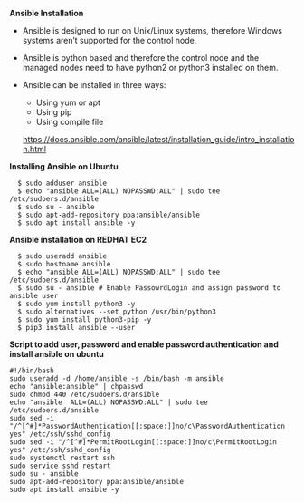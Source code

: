 **Ansible Installation**

- Ansible is designed to run on Unix/Linux systems, therefore Windows systems aren’t
supported for the control node.
- Ansible is python based and therefore the control node and the managed nodes need to
have python2 or python3 installed on them.

- Ansible can be installed in three ways:
    - Using yum or apt
    - Using pip
    - Using compile file
  
    https://docs.ansible.com/ansible/latest/installation_guide/intro_installation.html

**Installing Ansible on Ubuntu**
```
  $ sudo adduser ansible 
  $ echo "ansible ALL=(ALL) NOPASSWD:ALL" | sudo tee /etc/sudoers.d/ansible 
  $ sudo su - ansible 
  $ sudo apt-add-repository ppa:ansible/ansible 
  $ sudo apt install ansible -y
```
**Ansible installation on REDHAT EC2**

```
  $ sudo useradd ansible 
  $ sudo hostname ansible 
  $ echo "ansible ALL=(ALL) NOPASSWD:ALL" | sudo tee /etc/sudoers.d/ansible 
  $ sudo su - ansible # Enable PassowrdLogin and assign password to ansible user 
  $ sudo yum install python3 -y 
  $ sudo alternatives --set python /usr/bin/python3 
  $ sudo yum install python3-pip -y 
  $ pip3 install ansible --user
```

**Script to add user, password and enable password authentication and install ansible on ubuntu**
```
#!/bin/bash
sudo useradd -d /home/ansible -s /bin/bash -m ansible
echo "ansible:ansible" | chpasswd
sudo chmod 440 /etc/sudoers.d/ansible
echo "ansible  ALL=(ALL) NOPASSWD:ALL" | sudo tee /etc/sudoers.d/ansible
sudo sed -i "/^[^#]*PasswordAuthentication[[:space:]]no/c\PasswordAuthentication yes" /etc/ssh/sshd_config
sudo sed -i "/^[^#]*PermitRootLogin[[:space:]]no/c\PermitRootLogin yes" /etc/ssh/sshd_config
sudo systemctl restart ssh
sudo service sshd restart
sudo su - ansible 
sudo apt-add-repository ppa:ansible/ansible 
sudo apt install ansible -y
```

